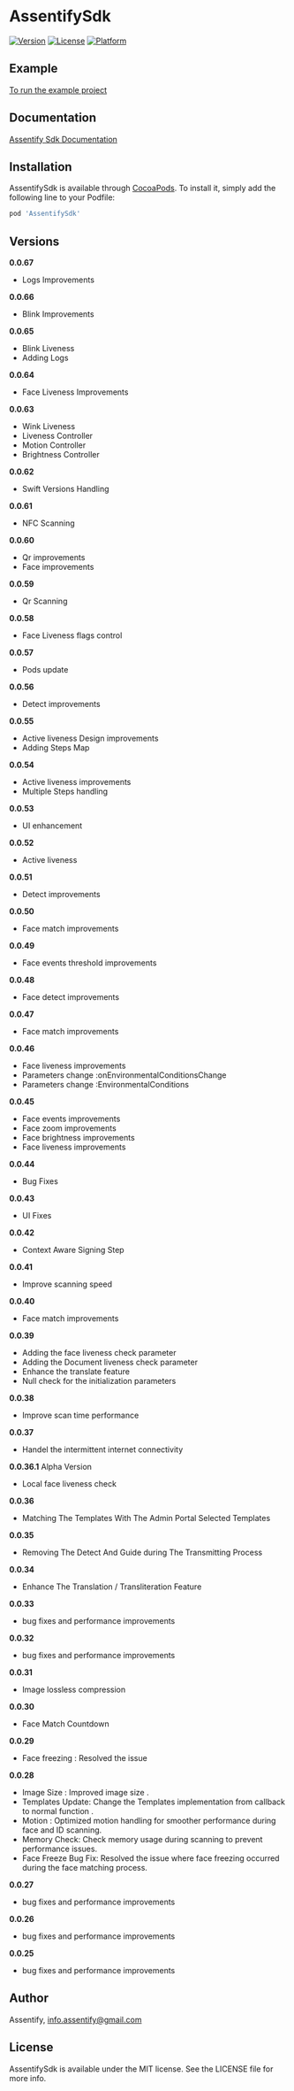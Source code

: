 # AssentifySdk

[![Version](https://img.shields.io/cocoapods/v/AssentifySdk.svg?style=flat)](https://cocoapods.org/pods/AssentifySdk)
[![License](https://img.shields.io/cocoapods/l/AssentifySdk.svg?style=flat)](https://cocoapods.org/pods/AssentifySdk)
[![Platform](https://img.shields.io/cocoapods/p/AssentifySdk.svg?style=flat)](https://cocoapods.org/pods/AssentifySdk)

## Example

[To run the example project](https://github.com/AssentifyLTD/Assentify.IOS.Demo)

## Documentation 
[Assentify Sdk Documentation](https://drive.google.com/file/d/17xAbfnnWM07JL3RBntw4NeTR3-YyJEdu/view?usp=drive_link)

## Installation

AssentifySdk is available through [CocoaPods](https://cocoapods.org). To install
it, simply add the following line to your Podfile:

```ruby
pod 'AssentifySdk'
```

## Versions

**0.0.67**
- Logs Improvements

**0.0.66**
- Blink Improvements

**0.0.65**
- Blink Liveness
- Adding Logs

**0.0.64**
- Face Liveness Improvements

**0.0.63**
- Wink Liveness
- Liveness Controller
- Motion Controller
- Brightness Controller

**0.0.62**
- Swift Versions Handling

**0.0.61**
- NFC Scanning

**0.0.60**
- Qr improvements
- Face improvements

**0.0.59**
- Qr Scanning

**0.0.58**
- Face Liveness flags control

**0.0.57**
- Pods update

**0.0.56**
- Detect improvements

**0.0.55**
- Active liveness Design improvements
- Adding Steps Map

**0.0.54**
- Active liveness improvements
- Multiple Steps handling

**0.0.53**
- UI enhancement

**0.0.52**
- Active liveness

**0.0.51**
- Detect improvements

**0.0.50**
- Face match improvements

**0.0.49**
- Face events threshold improvements

**0.0.48**
- Face detect improvements

**0.0.47**
- Face match improvements

**0.0.46**
- Face liveness improvements
- Parameters change :onEnvironmentalConditionsChange 
- Parameters change :EnvironmentalConditions

**0.0.45**
- Face events improvements
- Face zoom improvements
- Face brightness improvements
- Face liveness improvements


**0.0.44**
- Bug Fixes

**0.0.43**
- UI Fixes

**0.0.42**
- Context Aware Signing Step

**0.0.41**
- Improve scanning speed

**0.0.40**
- Face match improvements

**0.0.39**
- Adding the face liveness check parameter
- Adding the Document liveness check parameter
- Enhance the translate feature
- Null check for the initialization parameters

**0.0.38**
- Improve scan time performance

**0.0.37**
- Handel the intermittent internet connectivity

**0.0.36.1** Alpha Version
- Local face liveness check

**0.0.36**
- Matching The Templates With The Admin Portal Selected  Templates

**0.0.35**
- Removing The Detect And Guide during The Transmitting Process

**0.0.34**
- Enhance The Translation / Transliteration Feature

**0.0.33**
- bug fixes and performance improvements

**0.0.32**
- bug fixes and performance improvements

**0.0.31**
- Image lossless compression

**0.0.30**
- Face Match Countdown

**0.0.29**
- Face freezing : Resolved the issue

**0.0.28**
- Image Size : Improved image size .
- Templates Update: Change the Templates implementation from callback to normal function .
- Motion : Optimized motion handling for smoother performance during face and ID scanning.
- Memory Check: Check memory usage during scanning to prevent performance issues.
- Face Freeze Bug Fix: Resolved the issue where face freezing occurred during the face matching process.

**0.0.27**
- bug fixes and performance improvements

**0.0.26**
- bug fixes and performance improvements

**0.0.25**
- bug fixes and performance improvements

## Author

Assentify, info.assentify@gmail.com

## License

AssentifySdk is available under the MIT license. See the LICENSE file for more info.
